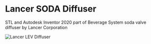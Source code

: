 # Lancer SODA Diffuser
STL and Autodesk Inventor 2020 part of Beverage System soda valve diffuser by Lancer Corporation


![Lancer LEV Diffuser](https://github.com/semapq/Lancer-LEV-soda-valve-diffuser/assets/125024488/5da6519c-a883-4f6a-aaa0-33645199e7b6)
